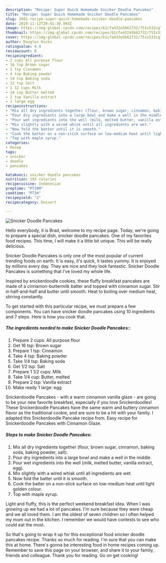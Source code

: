 ```yaml
---
description: "Recipe: Super Quick Homemade Snicker Doodle Pancakes"
title: "Recipe: Super Quick Homemade Snicker Doodle Pancakes"
slug: 2601-recipe-super-quick-homemade-snicker-doodle-pancakes
date: 2019-11-12T20:41:30.993Z
image: https://img-global.cpcdn.com/recipes/b1cfa432e5b62732/751x532cq70/snicker-doodle-pancakes-recipe-main-photo.jpg
thumbnail: https://img-global.cpcdn.com/recipes/b1cfa432e5b62732/751x532cq70/snicker-doodle-pancakes-recipe-main-photo.jpg
cover: https://img-global.cpcdn.com/recipes/b1cfa432e5b62732/751x532cq70/snicker-doodle-pancakes-recipe-main-photo.jpg
author: Douglas Hicks
ratingvalue: 4.9
reviewcount: 8
recipeingredient:
- 2 cups All purpose flour
- 16 tsp Brown sugar
- 1 tsp Cinnamon
- 4 tsp Baking powder
- 14 tsp Baking soda
- 12 tsp Salt
- 1 12 cups Milk
- 14 cup Butter melted
- 2 tsp Vanilla extract
- 1 large egg
recipeinstructions:
- "Mix all dry ingredients together (flour, brown sugar, cinnamon, baking soda, baking powder, salt)."
- "Pour dry ingredients into a large bowl and make a well in the middle."
- "Pour wet ingredients into the well (milk, melted butter, vanilla extract, egg)."
- "Mix slightly with a wired whisk until all ingredients are wet."
- "Now fold the batter until it is smooth."
- "Cook the batter on a non-stick surface on low-medium heat until light golden colour."
- "Top with maple syrup."
categories:
- Resep
tags:
- snicker
- doodle
- pancakes

katakunci: snicker doodle pancakes
nutrition: 193 calories
recipecuisine: Indonesian
preptime: "PT39M"
cooktime: "PT1H"
recipeyield: "2"
recipecategory: Dessert

---
```



![Snicker Doodle Pancakes](https://img-global.cpcdn.com/recipes/b1cfa432e5b62732/751x532cq70/snicker-doodle-pancakes-recipe-main-photo.jpg)

Hello everybody, it is Brad, welcome to my recipe page. Today, we're going to prepare a special dish, snicker doodle pancakes. One of my favorites food recipes. This time, I will make it a little bit unique. This will be really delicious.

Snicker Doodle Pancakes is only one of the most popular of current trending foods on earth. It is easy, it's quick, it tastes yummy. It is enjoyed by millions every day. They are nice and they look fantastic. Snicker Doodle Pancakes is something that I've loved my whole life.

Inspired by snickerdoodle cookies, these fluffy breakfast pancakes are made of a cinnamon-buttermilk batter and topped with cinnamon sugar. Stir in half-and-half and butter until smooth. Heat to boiling over medium heat, stirring constantly.


To get started with this particular recipe, we must prepare a few components. You can have snicker doodle pancakes using 10 ingredients and 7 steps. Here is how you cook that.

##### The ingredients needed to make Snicker Doodle Pancakes::

1. Prepare 2 cups: All purpose flour
1. Get 16 tsp: Brown sugar
1. Prepare 1 tsp: Cinnamon
1. Take 4 tsp: Baking powder
1. Take 1/4 tsp: Baking soda
1. Get 1/2 tsp: Salt
1. Prepare 1 1/2 cups: Milk
1. Take 1/4 cup: Butter, melted
1. Prepare 2 tsp: Vanilla extract
1. Make ready 1 large: egg


Snickerdoodle Pancakes - with a warm cinnamon vanilla glaze - are going to be your new favorite breakfast, especially if you love Snickerdoodles! These Snickerdoodle Pancakes have the same warm and buttery cinnamon flavor as the traditional cookie, and are sure to be a hit with your family. I adapted this Snickerdoodle Pancake recipe from. Easy recipe for Snickerdoodle Pancakes with Cinnamon Glaze. 

##### Steps to make Snicker Doodle Pancakes:

1. Mix all dry ingredients together (flour, brown sugar, cinnamon, baking soda, baking powder, salt).
1. Pour dry ingredients into a large bowl and make a well in the middle.
1. Pour wet ingredients into the well (milk, melted butter, vanilla extract, egg).
1. Mix slightly with a wired whisk until all ingredients are wet.
1. Now fold the batter until it is smooth.
1. Cook the batter on a non-stick surface on low-medium heat until light golden colour.
1. Top with maple syrup.


Light and fluffy, this is the perfect weekend breakfast idea. When I was growing up we had a lot of pancakes. I&#39;m sure because they were cheap and we all loved them. I am the oldest of seven children so I often helped my mom out in the kitchen. I remember we would have contests to see who could eat the most. 

So that's going to wrap it up for this exceptional food snicker doodle pancakes recipe. Thanks so much for reading. I'm sure that you can make this at home. There's gonna be interesting food in home recipes coming up. Remember to save this page on your browser, and share it to your family, friends and colleague. Thank you for reading. Go on get cooking!
